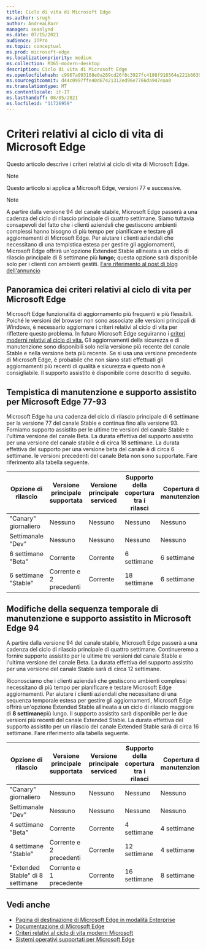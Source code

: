 ```yaml
---
title: Ciclo di vita di Microsoft Edge
ms.author: srugh
author: AndreaLBarr
manager: seanlynd
ms.date: 07/15/2021
audience: ITPro
ms.topic: conceptual
ms.prod: microsoft-edge
ms.localizationpriority: medium
ms.collection: M365-modern-desktop
description: Ciclo di vita di Microsoft Edge
ms.openlocfilehash: c9967a093168e0a289cd26f8c3927fc4188f916564e221b66394c6a510083ed1
ms.sourcegitcommit: d44c0997ffe40d67421312ed96e7766da947eaa0
ms.translationtype: MT
ms.contentlocale: it-IT
ms.lasthandoff: 08/05/2021
ms.locfileid: "11726959"
---
```

# <a name="microsoft-edge-lifecycle-policy"></a>Criteri relativi al ciclo di vita di Microsoft Edge

Questo articolo descrive i criteri relativi al ciclo di vita di Microsoft Edge.

> [!NOTE]
> Questo articolo si applica a Microsoft Edge, versioni 77 e successive.

> [!NOTE]
> A partire dalla versione 94 del canale stabile, Microsoft Edge passerà a una cadenza del ciclo di rilascio principale di quattro settimane. Siamo tuttavia consapevoli del fatto che i clienti aziendali che gestiscono ambienti complessi hanno bisogno di più tempo per pianificare e testare gli aggiornamenti di Microsoft Edge. Per aiutare i clienti aziendali che necessitano di una tempistica estesa per gestire gli aggiornamenti, Microsoft Edge offrirà un'opzione Extended Stable allineata a un ciclo di rilascio principale di 8 settimane più **lungo;** questa opzione sarà disponibile solo per i clienti con ambienti gestiti. [Fare riferimento al post di blog dell'annuncio](https://blogs.windows.com/msedgedev/2021/07/15/opt-in-extended-stable-release-cycle/)

## <a name="overview-of-the-lifecycle-policy-for-microsoft-edge"></a>Panoramica dei criteri relativi al ciclo di vita per Microsoft Edge

Microsoft Edge funzionalità di aggiornamento più frequenti e più flessibili. Poiché le versioni del browser non sono associate alle versioni principali di Windows, è necessario aggiornare i criteri relativi al ciclo di vita per riflettere questo problema. In futuro Microsoft Edge seguiranno i [criteri moderni relativi al ciclo di vita.](https://support.microsoft.com/help/30881/modern-lifecycle-policy) Gli aggiornamenti della sicurezza e di manutenzione sono disponibili solo nella versione più recente del canale Stable e nella versione beta più recente. Se si usa una versione precedente di Microsoft Edge, è probabile che non siano stati effettuati gli aggiornamenti più recenti di qualità e sicurezza e questo non è consigliabile.  Il supporto assistito è disponibile come descritto di seguito.

## <a name="servicing-and-assisted-support-timeline-for-microsoft-edge-77-93"></a>Tempistica di manutenzione e supporto assistito per Microsoft Edge 77-93

Microsoft Edge ha una cadenza del ciclo di rilascio principale di 6 settimane per la versione 77 del canale Stable e continua fino alla versione 93.  Forniamo supporto assistito per le ultime tre versioni del canale Stable e l'ultima versione del canale Beta. La durata effettiva del supporto assistito per una versione del canale stabile è di circa 18 settimane. La durata effettiva del supporto per una versione beta del canale è di circa 6 settimane. le versioni precedenti del canale Beta non sono supportate.  Fare riferimento alla tabella seguente.

|     Opzione di rilascio              |     Versione principale supportata    |     Versione principale serviced    |     Supporto della copertura tra i rilasci    |     Copertura di manutenzione    |
|---------------------------------|----------------------------------------|---------------------------------------|-----------------------------------------|---------------------------|
|     "Canary" giornaliero              |     Nessuno                               |     Nessuno                              |     Nessuno                                |     Nessuno                  |
|     Settimanale "Dev"                |     Nessuno                               |     Nessuno                              |     Nessuno                                |     Nessuno                  |
|     6 settimane "Beta"               |     Corrente                            |     Corrente                           |     6 settimane                             |     6 settimane               |
|     6 settimane "Stable"             |     Corrente e 2 precedenti             |     Corrente                           |     18 settimane                            |     6 settimane               |


## <a name="servicing-and-assisted-support-timeline-changes-in-microsoft-edge-94"></a>Modifiche della sequenza temporale di manutenzione e supporto assistito in Microsoft Edge 94

A partire dalla versione 94 del canale stabile, Microsoft Edge passerà a una cadenza del ciclo di rilascio principale di quattro settimane. Continueremo a fornire supporto assistito per le ultime tre versioni del canale Stable e l'ultima versione del canale Beta. La durata effettiva del supporto assistito per una versione del canale Stable sarà di circa 12 settimane.

Riconosciamo che i clienti aziendali che gestiscono ambienti complessi necessitano di più tempo per pianificare e testare Microsoft Edge aggiornamenti. Per aiutare i clienti aziendali che necessitano di una sequenza temporale estesa per gestire gli aggiornamenti, Microsoft Edge offrirà un'opzione Extended Stable allineata a un ciclo di rilascio maggiore di **8 settimane**più lungo. Il supporto assistito sarà disponibile per le due versioni più recenti del canale Extended Stable. La durata effettiva del supporto assistito per un rilascio del canale Extended Stable sarà di circa 16 settimane. Fare riferimento alla tabella seguente.

|     Opzione di rilascio              |     Versione principale supportata    |     Versione principale serviced    |     Supporto della copertura tra i rilasci    |     Copertura di manutenzione    |
|---------------------------------|----------------------------------------|---------------------------------------|-----------------------------------------|---------------------------|
|     "Canary" giornaliero              |     Nessuno                               |     Nessuno                              |     Nessuno                                |     Nessuno                  |
|     Settimanale "Dev"                |     Nessuno                               |     Nessuno                              |     Nessuno                                |     Nessuno                  |
|     4 settimane "Beta"               |     Corrente                            |     Corrente                           |     4 settimane                             |     4 settimane               |
|     4 settimane "Stable"             |     Corrente e 2 precedenti             |     Corrente                           |     12 settimane                            |     4 settimane               |
|     "Extended Stable" di 8 settimane    |     Corrente e 1 precedente             |     Corrente                           |     16 settimane                            |     8 settimane               |

## <a name="see-also"></a>Vedi anche

- [Pagina di destinazione di Microsoft Edge in modalità Enterprise](https://aka.ms/EdgeEnterprise)
- [Documentazione di Microsoft Edge](./index.yml)
- [Criteri relativi al ciclo di vita moderni Microsoft](https://support.microsoft.com/help/30881/modern-lifecycle-policy)
- [Sistemi operativi supportati per Microsoft Edge](./microsoft-edge-supported-operating-systems.md)